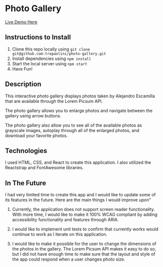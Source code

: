 # Photo Gallery

[Live Demo Here](http://students.washington.edu/mpaoli/photo-gallery)

## Instructions to Install

1. Clone this repo locally using `git clone git@github.com:trepaolini/photo-gallery.git`
2. Install dependencies using `npm install`
3. Start the local server using `npm start`
4. Have Fun!

## Description

This interactive photo gallery displays photos taken by Alejandro Escamilla that are available through the Lorem Picsum API.

The photo gallery allows you to enlarge photos and navigate between the gallery using arrow buttons.

The photo gallery also allow you to see all of the available photos as grayscale images, autoplay through all of the enlarged photos, and download your favorite photos.

## Technologies

I used HTML, CSS, and React to create this application. I also utilized the Reactstrap and FontAwesome libraries.

## In The Future

I had very limited time to create this app and I would like to update some of its features in the future. Here are the main things I would improve upon"

1. Currently, the application does not support screen reader functionality. With more time, I would like to make it 100% WCAG compliant by adding accessibility functionality and features through ARIA.

2. I would like to implement unit tests to confirm that currently works would continue to work as I iterate on this application.

3. I would like to make it possible for the user to change the dimensions of the photos in the gallery. The Lorem Picsum API makes it easy to do so, but I did not have enough time to make sure that the layout and style of the app could respond when a user changes photo size.
